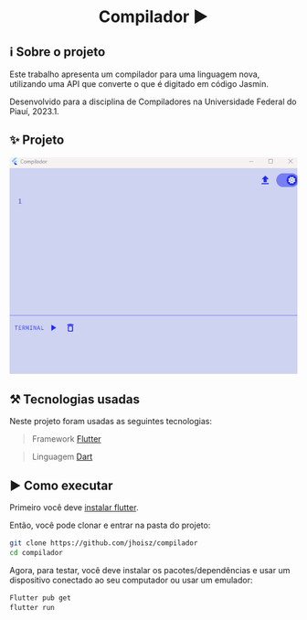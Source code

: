 <h1 align="center"> Compilador ▶️ </h1>

## ℹ️ Sobre o projeto

Este trabalho apresenta um compilador para uma linguagem nova, utilizando uma API que converte o que é digitado em código Jasmin.

Desenvolvido para a disciplina de Compiladores na Universidade Federal do Piauí, 2023.1.

## ✨ Projeto

<p align="center">
  <img src='compilador.gif' alt= '' />
</p>

## ⚒️ Tecnologias usadas

Neste projeto foram usadas as seguintes tecnologias:

> Framework [Flutter](https://flutter.dev/)

> Linguagem [Dart](https://dart.dev/)

## ▶️ Como executar

Primeiro você deve [instalar flutter](https://docs.flutter.dev/get-started/install).

Então, você pode clonar e entrar na pasta do projeto:

```bash
git clone https://github.com/jhoisz/compilador
cd compilador
```

Agora, para testar, você deve instalar os pacotes/dependências e usar um dispositivo conectado ao seu computador ou usar um emulador:

```bash
Flutter pub get
flutter run
```
